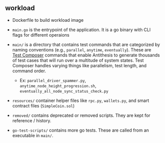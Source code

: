 ## workload
 
* Dockerfile to build workload image

* `main.go` is the entrypoint of the application. It is a go binary with CLI flags for different operaions
* `main/` is a directory that contains test commands that are categorized by naming conventions (e.g., `parallel`, `anytime`, `eventually`). These are [Test Composer](https://antithesis.com/docs/test_templates/) commands that enable Antithesis to generate thousands of test cases that will run over a multitude of system states. Test Composer handles varying things like parallelism, test length, and command order.
    * Ex: `parallel_driver_spammer.py`, `anytime_node_height_progression.sh`, `eventually_all_node_sync_status_check.py`
* `resources/` container helper files like `rpc.py`, `wallets.py`, and smart contract files (`SimpleCoin.sol`)
* `removed/` contains deprecated or removed scripts. They are kept for reference / history.
* `go-test-scripts/` contains more go tests. These are called from an executable in `main/`.
